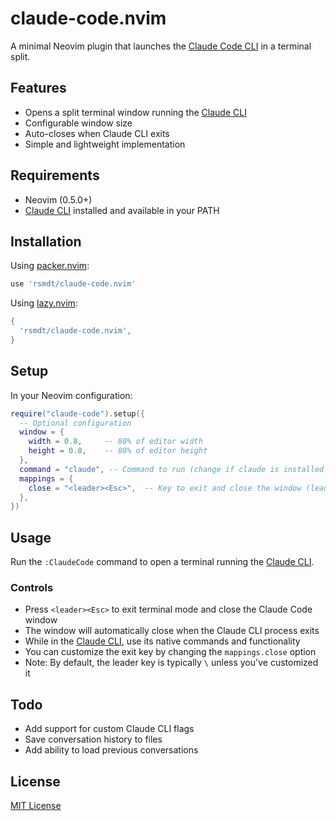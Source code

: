 # claude-code.nvim

A minimal Neovim plugin that launches the [Claude Code CLI](https://anthropic.com/claude/code) in a terminal split.

## Features

- Opens a split terminal window running the [Claude CLI](https://anthropic.com/claude/code)
- Configurable window size
- Auto-closes when Claude CLI exits
- Simple and lightweight implementation

## Requirements

- Neovim (0.5.0+)
- [Claude CLI](https://anthropic.com/claude/code) installed and available in your PATH

## Installation

Using [packer.nvim](https://github.com/wbthomason/packer.nvim):

```lua
use 'rsmdt/claude-code.nvim'
```

Using [lazy.nvim](https://github.com/folke/lazy.nvim):

```lua
{
  'rsmdt/claude-code.nvim',
}
```

## Setup

In your Neovim configuration:

```lua
require("claude-code").setup({
  -- Optional configuration
  window = {
    width = 0.8,     -- 80% of editor width
    height = 0.8,    -- 80% of editor height
  },
  command = "claude", -- Command to run (change if claude is installed elsewhere)
  mappings = {
    close = "<leader><Esc>",  -- Key to exit and close the window (leader key + Escape)
  },
})
```

## Usage

Run the `:ClaudeCode` command to open a terminal running the [Claude CLI](https://anthropic.com/claude/code).

### Controls

- Press `<leader><Esc>` to exit terminal mode and close the Claude Code window
- The window will automatically close when the Claude CLI process exits
- While in the [Claude CLI](https://anthropic.com/claude/code), use its native commands and functionality
- You can customize the exit key by changing the `mappings.close` option
- Note: By default, the leader key is typically `\` unless you've customized it

## Todo

- Add support for custom Claude CLI flags
- Save conversation history to files
- Add ability to load previous conversations

## License

[MIT License](LICENSE)